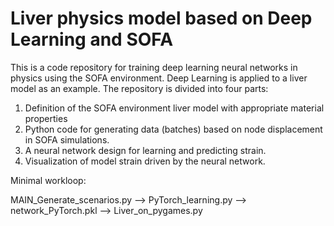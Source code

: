 # Liver physics model based on Deep Learning and SOFA


This is a code repository for training deep learning neural networks in physics using the SOFA environment. Deep Learning is applied to a liver model as an example. The repository is divided into four parts:

1. Definition of the SOFA environment liver model with appropriate material properties
2. Python code for generating data (batches) based on node displacement in SOFA simulations.
3. A neural network design for learning and predicting strain.
4. Visualization of model strain driven by the neural network.


Minimal workloop:

MAIN_Generate_scenarios.py --> PyTorch_learning.py --> network_PyTorch.pkl --> Liver_on_pygames.py
